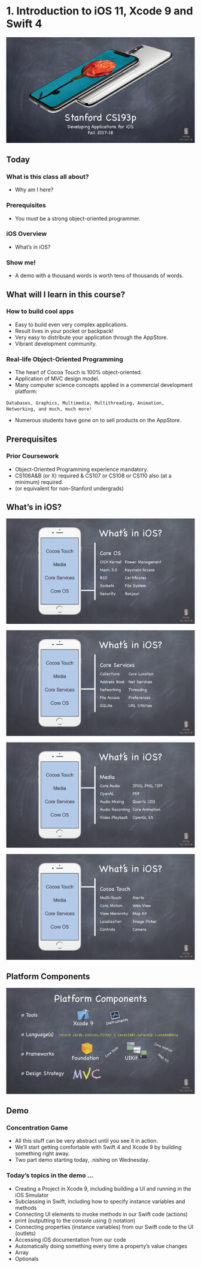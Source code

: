 
# 1. Introduction to iOS 11, Xcode 9 and Swift 4 #

![](https://github.com/CoderDream/Developing_iOS_11_Apps_with_Swift/blob/master/lecture/Lecture02_001.png)








## Today ##

### What is this class all about?  ### 
- Why am I here? 

### Prerequisites ### 
- You must be a strong object-oriented programmer. 

### iOS Overview ### 
- What’s in iOS? 

### Show me! ### 
- A demo with a thousand words is worth tens of thousands of words. 


## What will I learn in this course?  ###

### How to build cool apps
- Easy to build even very complex applications.
- Result lives in your pocket or backpack!
- Very easy to distribute your application through the AppStore.
- Vibrant development community. 

### Real-life Object-Oriented Programming
- The heart of Cocoa Touch is 100% object-oriented.
- Application of MVC design model.
- Many computer science concepts applied in a commercial development platform:
```
Databases, Graphics, Multimedia, Multithreading, Animation, Networking, and much, much more!
```
- Numerous students have gone on to sell products on the AppStore. 

## Prerequisites 

### Prior Coursework 
- Object-Oriented Programming experience mandatory.
- CS106A&B (or X) required & CS107 or CS108 or CS110 also (at a minimum) required. 
- (or equivalent for non-Stanford undergrads) 

## What’s in iOS? ##

![](https://github.com/CoderDream/Developing_iOS_11_Apps_with_Swift/blob/master/lecture/Lecture01_004.png)

![](https://github.com/CoderDream/Developing_iOS_11_Apps_with_Swift/blob/master/lecture/Lecture01_005.png)


![](https://github.com/CoderDream/Developing_iOS_11_Apps_with_Swift/blob/master/lecture/Lecture01_006.png)


![](https://github.com/CoderDream/Developing_iOS_11_Apps_with_Swift/blob/master/lecture/Lecture01_007.png)


## Platform Components ##

![](https://github.com/CoderDream/Developing_iOS_11_Apps_with_Swift/blob/master/lecture/Lecture01_008.png)

## Demo ###
 
### Concentration Game 
- All this stuff can be very abstract until you see it in action.
- We’ll start getting comfortable with Swift 4 and Xcode 9 by building something right away.
- Two part demo starting today, .nishing on Wednesday. 

### Today’s topics in the demo …
- Creating a Project in Xcode 9, including building a UI and running in the iOS Simulator
- Subclassing in Swift, including how to specify instance variables and methods
- Connecting UI elements to invoke methods in our Swift code (actions)
- print (outputting to the console using \() notation)
- Connecting properties (instance variables) from our Swift code to the UI (outlets)
- Accessing iOS documentation from our code
- Automatically doing something every time a property’s value changes 
- Array
- Optionals 
